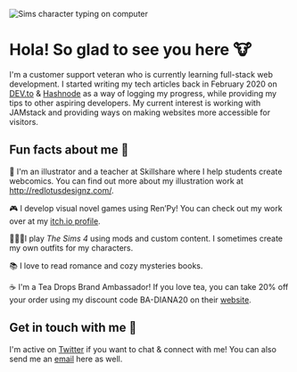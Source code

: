 ![Sims character typing on computer](https://pbs.twimg.com/media/Efd-aUcWsAIr--M?format=jpg&name=large)

# Hola! So glad to see you here 🐮

I'm a customer support veteran who is currently learning full-stack web development. I started writing my tech articles back in February 2020 on [DEV.to](http://dev.to/redlotusdesignz) & [Hashnode](http://redlotusdesignz.hashnode.dev) as a way of logging my progress, while providing my tips to other aspiring developers. My current interest is working with JAMstack and providing ways on making websites more accessible for visitors. 

## Fun facts about me 🌙

🎨 I'm an illustrator and a teacher at Skillshare where I help students create webcomics. You can find out more about my illustration work at http://redlotusdesignz.com/.

🎮 I develop visual novel games using Ren’Py! You can check out my work over at my [itch.io profile](http://redlotusdesignz.itch.io). 

👩🏻‍💻I play *The Sims 4* using mods and custom content. I sometimes create my own outfits for my characters.

📚 I love to read romance and cozy mysteries books. 

☕ I'm a Tea Drops Brand Ambassador! If you love tea, you can take 20% off your order using my discount code BA-DIANA20 on their [website](https://bit.ly/3h2v3aJ). 

## Get in touch with me 💬

I'm active on [Twitter](http://twitter.com/redlotusdesignz) if you want to chat & connect with me! You can also send me an [email](mailto:dchin@redlotusdesignz.com) here as well. 
